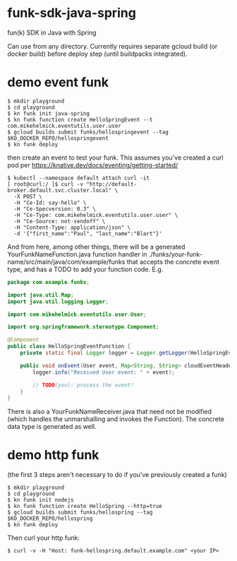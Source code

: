 # funk-sdk-java-spring
fun(k) SDK in Java with Spring

Can use from any directory. Currently requires separate gcloud build (or docker build) before deploy step (until buildpacks integrated).

# demo event funk
```
$ mkdir playground
$ cd playground
$ kn funk init java-spring
$ kn funk function create HelloSpringEvent --t com.mikehelmick.eventutils.user.user
$ gcloud builds submit funks/hellospringevent --tag $KO_DOCKER_REPO/hellospringevent
$ kn funk deploy
```
then create an event to test your funk. This assumes you've created a curl pod per https://knative.dev/docs/eventing/getting-started/
```
$ kubectl --namespace default attach curl -it
[ root@curl:/ ]$ curl -v "http://default-broker.default.svc.cluster.local" \
  -X POST \
  -H "Ce-Id: say-hello" \
  -H "Ce-Specversion: 0.3" \
  -H "Ce-Type: com.mikehelmick.eventutils.user.user" \
  -H "Ce-Source: not-sendoff" \
  -H "Content-Type: application/json" \
  -d '{"first_name":"Paul", "last_name":"Blart"}'
```

And from here, among other things, there will be a generated YourFunkNameFunction.java function handler in ./funks/your-funk-name/src/main/java/com/example/funks that accepts the concrete event type, and has a TODO to add your function code. E.g.

```java
package com.example.funks;

import java.util.Map;
import java.util.logging.Logger;

import com.mikehelmick.eventutils.user.User;

import org.springframework.stereotype.Component;

@Component
public class HelloSpringEventFunction {
    private static final Logger logger = Logger.getLogger(HelloSpringEventFunction.class.getName());

    public void onEvent(User event, Map<String, String> cloudEventHeaders) {
        logger.info("Received User event: " + event);

        // TODO(you): process the event!
    }
}
```

There is also a YourFunkNameReceiver.java that need not be modified (which handles the unmarshalling and invokes the Function). The concrete data type is generated as well. 

# demo http funk
(the first 3 steps aren't necessary to do if you've previously created a funk)
```
$ mkdir playground
$ cd playground
$ kn funk init nodejs
$ kn funk function create HelloSpring --http=true
$ gcloud builds submit funks/hellospring --tag $KO_DOCKER_REPO/hellospring
$ kn funk deploy
```
Then curl your http funk:
```
$ curl -v -H "Host: funk-hellospring.default.example.com" <your IP>
```
